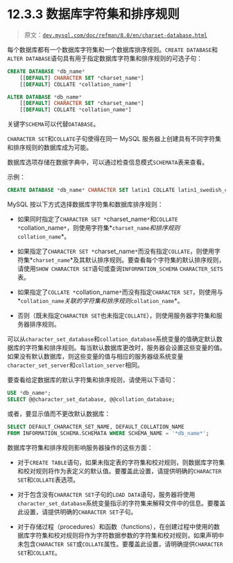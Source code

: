 # 12.3.3 数据库字符集和排序规则

> 原文：[`dev.mysql.com/doc/refman/8.0/en/charset-database.html`](https://dev.mysql.com/doc/refman/8.0/en/charset-database.html)

每个数据库都有一个数据库字符集和一个数据库排序规则。`CREATE DATABASE`和`ALTER DATABASE`语句具有用于指定数据库字符集和排序规则的可选子句：

```sql
CREATE DATABASE *db_name*
    [[DEFAULT] CHARACTER SET *charset_name*]
    [[DEFAULT] COLLATE *collation_name*]

ALTER DATABASE *db_name*
    [[DEFAULT] CHARACTER SET *charset_name*]
    [[DEFAULT] COLLATE *collation_name*]
```

关键字`SCHEMA`可以代替`DATABASE`。

`CHARACTER SET`和`COLLATE`子句使得在同一 MySQL 服务器上创建具有不同字符集和排序规则的数据库成为可能。

数据库选项存储在数据字典中，可以通过检查信息模式`SCHEMATA`表来查看。

示例：

```sql
CREATE DATABASE *db_name* CHARACTER SET latin1 COLLATE latin1_swedish_ci;
```

MySQL 按以下方式选择数据库字符集和数据库排序规则：

+   如果同时指定了`CHARACTER SET *`charset_name`*`和`COLLATE *`collation_name`*`，则使用字符集*`charset_name`*和排序规则*`collation_name`*。

+   如果指定了`CHARACTER SET *`charset_name`*`而没有指定`COLLATE`，则使用字符集*`charset_name`*及其默认排序规则。要查看每个字符集的默认排序规则，请使用`SHOW CHARACTER SET`语句或查询`INFORMATION_SCHEMA` `CHARACTER_SETS`表。

+   如果指定了`COLLATE *`collation_name`*`而没有指定`CHARACTER SET`，则使用与*`collation_name`*关联的字符集和排序规则*`collation_name`*。

+   否则（既未指定`CHARACTER SET`也未指定`COLLATE`），则使用服务器字符集和服务器排序规则。

可以从`character_set_database`和`collation_database`系统变量的值确定默认数据库的字符集和排序规则。每当默认数据库更改时，服务器会设置这些变量的值。如果没有默认数据库，则这些变量的值与相应的服务器级系统变量`character_set_server`和`collation_server`相同。

要查看给定数据库的默认字符集和排序规则，请使用以下语句：

```sql
USE *db_name*;
SELECT @@character_set_database, @@collation_database;
```

或者，要显示值而不更改默认数据库：

```sql
SELECT DEFAULT_CHARACTER_SET_NAME, DEFAULT_COLLATION_NAME
FROM INFORMATION_SCHEMA.SCHEMATA WHERE SCHEMA_NAME = '*db_name*';
```

数据库字符集和排序规则影响服务器操作的这些方面：

+   对于`CREATE TABLE`语句，如果未指定表的字符集和校对规则，则数据库字符集和校对规则将作为表定义的默认值。要覆盖此设置，请提供明确的`CHARACTER SET`和`COLLATE`表选项。

+   对于包含没有`CHARACTER SET`子句的`LOAD DATA`语句，服务器将使用`character_set_database`系统变量指示的字符集来解释文件中的信息。要覆盖此设置，请提供明确的`CHARACTER SET`子句。

+   对于存储过程（procedures）和函数（functions），在创建过程中使用的数据库字符集和校对规则将作为字符数据参数的字符集和校对规则，如果声明中未包含`CHARACTER SET`或`COLLATE`属性。要覆盖此设置，请明确提供`CHARACTER SET`和`COLLATE`。
